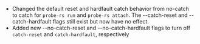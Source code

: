 - Changed the default reset and hardfault catch behavior from no-catch to catch for `probe-rs run` and `probe-rs attach`.
  The --catch-reset and --catch-hardfault flags still exist but now have no effect.
- Added new --no-catch-reset and --no-catch-hardfault flags to turn off `catch-reset` and `catch-hardfault`, respectively